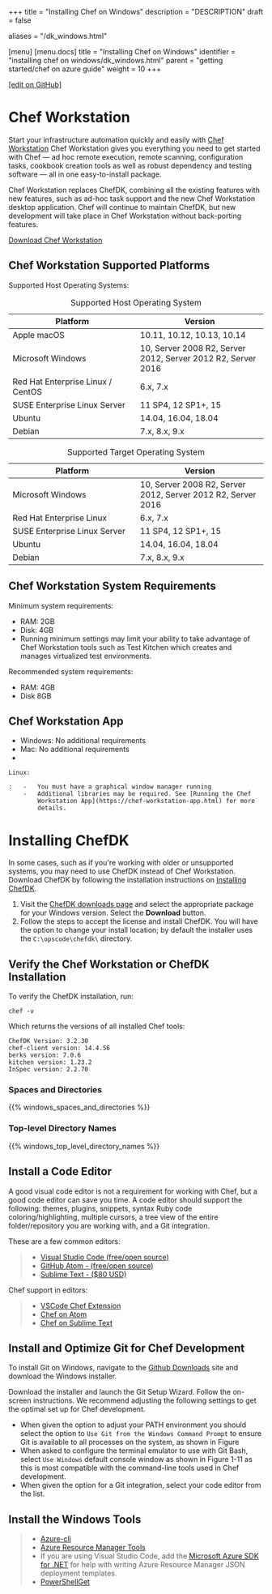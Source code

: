 +++
title = "Installing Chef on Windows"
description = "DESCRIPTION"
draft = false

aliases = "/dk_windows.html"

[menu]
  [menu.docs]
    title = "Installing Chef on Windows"
    identifier = "installing chef on windows/dk_windows.html"
    parent = "getting started/chef on azure guide"
    weight = 10
+++    

[\[edit on
GitHub\]](https://github.com/chef/chef-web-docs/blob/master/chef_master/source/dk_windows.rst)

Chef Workstation
================

Start your infrastructure automation quickly and easily with [Chef
Workstation](https://www.chef.sh/) Chef Workstation gives you everything
you need to get started with Chef — ad hoc remote execution, remote
scanning, configuration tasks, cookbook creation tools as well as robust
dependency and testing software — all in one easy-to-install package.

Chef Workstation replaces ChefDK, combining all the existing features
with new features, such as ad-hoc task support and the new Chef
Workstation desktop application. Chef will continue to maintain ChefDK,
but new development will take place in Chef Workstation without
back-porting features.

[Download Chef Workstation](https://downloads.chef.io/chef-workstation/)

Chef Workstation Supported Platforms
------------------------------------

Supported Host Operating Systems:

<table>
<caption>Supported Host Operating System</caption>
<colgroup>
<col style="width: 50%" />
<col style="width: 50%" />
</colgroup>
<thead>
<tr class="header">
<th>Platform</th>
<th>Version</th>
</tr>
</thead>
<tbody>
<tr class="odd">
<td>Apple macOS</td>
<td>10.11, 10.12, 10.13, 10.14</td>
</tr>
<tr class="even">
<td>Microsoft Windows</td>
<td>10, Server 2008 R2, Server 2012, Server 2012 R2, Server 2016</td>
</tr>
<tr class="odd">
<td>Red Hat Enterprise Linux / CentOS</td>
<td>6.x, 7.x</td>
</tr>
<tr class="even">
<td>SUSE Enterprise Linux Server</td>
<td>11 SP4, 12 SP1+, 15</td>
</tr>
<tr class="odd">
<td>Ubuntu</td>
<td>14.04, 16.04, 18.04</td>
</tr>
<tr class="even">
<td>Debian</td>
<td>7.x, 8.x, 9.x</td>
</tr>
</tbody>
</table>

<table>
<caption>Supported Target Operating System</caption>
<colgroup>
<col style="width: 50%" />
<col style="width: 50%" />
</colgroup>
<thead>
<tr class="header">
<th>Platform</th>
<th>Version</th>
</tr>
</thead>
<tbody>
<tr class="odd">
<td>Microsoft Windows</td>
<td>10, Server 2008 R2, Server 2012, Server 2012 R2, Server 2016</td>
</tr>
<tr class="even">
<td>Red Hat Enterprise Linux</td>
<td>6.x, 7.x</td>
</tr>
<tr class="odd">
<td>SUSE Enterprise Linux Server</td>
<td>11 SP4, 12 SP1+, 15</td>
</tr>
<tr class="even">
<td>Ubuntu</td>
<td>14.04, 16.04, 18.04</td>
</tr>
<tr class="odd">
<td>Debian</td>
<td>7.x, 8.x, 9.x</td>
</tr>
</tbody>
</table>

Chef Workstation System Requirements
------------------------------------

Minimum system requirements:

-   RAM: 2GB
-   Disk: 4GB
-   Running minimum settings may limit your ability to take advantage of
    Chef Workstation tools such as Test Kitchen which creates and
    manages virtualized test environments.

Recommended system requirements:

-   RAM: 4GB
-   Disk 8GB

Chef Workstation App
--------------------

-   Windows: No additional requirements
-   Mac: No additional requirements
-   

    Linux:

    :   -   You must have a graphical window manager running
        -   Additional libraries may be required. See [Running the Chef
            Workstation App](https://chef-workstation-app.html) for more
            details.

Installing ChefDK
=================

In some cases, such as if you're working with older or unsupported
systems, you may need to use ChefDK instead of Chef Workstation.
Download ChefDK by following the installation instructions on
[Installing ChefDK](/install_dk/).

1.  Visit the [ChefDK downloads page](https://downloads.chef.io/chefdk)
    and select the appropriate package for your Windows version. Select
    the **Download** button.
2.  Follow the steps to accept the license and install ChefDK. You will
    have the option to change your install location; by default the
    installer uses the `C:\opscode\chefdk\` directory.

Verify the Chef Workstation or ChefDK Installation
--------------------------------------------------

To verify the ChefDK installation, run:

``` shell
chef -v
```

Which returns the versions of all installed Chef tools:

``` shell
ChefDK Version: 3.2.30
chef-client version: 14.4.56
berks version: 7.0.6
kitchen version: 1.23.2
InSpec version: 2.2.70
```

### Spaces and Directories

{{% windows_spaces_and_directories %}}

### Top-level Directory Names

{{% windows_top_level_directory_names %}}

Install a Code Editor
---------------------

A good visual code editor is not a requirement for working with Chef,
but a good code editor can save you time. A code editor should support
the following: themes, plugins, snippets, syntax Ruby code
coloring/highlighting, multiple cursors, a tree view of the entire
folder/repository you are working with, and a Git integration.

These are a few common editors:

> -   [Visual Studio Code (free/open
>     source)](http://code.visualstudio.com)
> -   [GitHub Atom - (free/open source)](http://atom.io)
> -   [Sublime Text - (\$80 USD)](http://sublimetext.com)

Chef support in editors:

> -   [VSCode Chef
>     Extension](https://marketplace.visualstudio.com/items?itemName=Pendrica.Chef)
> -   [Chef on Atom](https://atom.io/packages/language-chef)
> -   [Chef on Sublime
>     Text](https://marketplace.visualstudio.com/items?itemName=Pendrica.Chef)

Install and Optimize Git for Chef Development
---------------------------------------------

To install Git on Windows, navigate to the [Github
Downloads](https://git-scm.com/downloads) site and download the Windows
installer.

Download the installer and launch the Git Setup Wizard. Follow the
on-screen instructions. We recommend adjusting the following settings to
get the optimal set up for Chef development.

-   When given the option to adjust your PATH environment you should
    select the option to `Use Git from the Windows Command Prompt` to
    ensure Git is available to all processes on the system, as shown in
    Figure
-   When asked to configure the terminal emulator to use with Git Bash,
    select `Use Windows` default console window as shown in Figure 1-11
    as this is most compatible with the command-line tools used in Chef
    development.
-   When given the option for a Git integration, select your code editor
    from the list.

Install the Windows Tools
-------------------------

> -   [Azure-cli](https://azure.microsoft.com/en-gb/downloads)
> -   [Azure Resource Manager
>     Tools](https://marketplace.visualstudio.com/items?itemName=msazurermtools.azurerm-vscode-tools)
> -   If you are using Visual Studio Code, add the [Microsoft Azure SDK
>     for .NET](https://azure.microsoft.com/en-us/tools/) for help with
>     writing Azure Resource Manager JSON deployment templates.
> -   [PowerShellGet](https://docs.microsoft.com/en-us/powershell/azure/install-azurerm-ps?view=azurermps-6.12.0)
